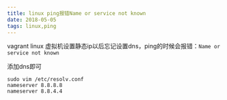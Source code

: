 ```yaml
---
title: linux ping报错Name or service not known
date: 2018-05-05
tags: linux,ping
---
```


vagrant linux 虚拟机设置静态ip以后忘记设置dns，ping的时候会报错：`Name or service not known`

添加dns即可
<!-- more -->
```
sudo vim /etc/resolv.conf
nameserver 8.8.8.8
nameserver 8.8.4.4
```